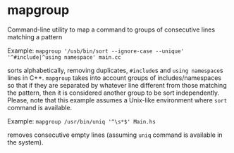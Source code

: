 mapgroup
========

Command-line utility to map a command to groups of consecutive lines matching a pattern

Example: `mapgroup '/usb/bin/sort --ignore-case --unique' '^#include|^using namespace' main.cc`

   sorts alphabetically, removing duplicates, `#include`s and `using namespace`s lines in C++.
   `mapgroup` takes into account groups of includes/namespaces so that if they are separated by
   whatever line different from those matching the pattern, then it is considered another group
   to be sort independently. Please, note that this example assumes a Unix-like environment where
   `sort` command is available.

Example: `mapgroup /usr/bin/uniq '^\s*$' Main.hs`

   removes consecutive empty lines (assuming `uniq` command is available in the system).
